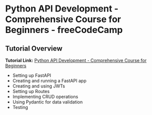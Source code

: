 # Python API Development - Comprehensive Course for Beginners - freeCodeCamp

## Tutorial Overview

**Tutorial Link:** [Python API Development - Comprehensive Course for Beginners
](https://youtu.be/0sOvCWFmrtA)

- Setting up FastAPI
- Creating and running a FastAPI app
- Creating and using JWTs
- Setting up Routes
- Implementing CRUD operations
- Using Pydantic for data validation
- Testing
